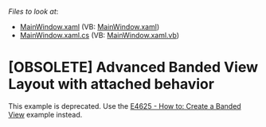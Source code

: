 <!-- default file list -->
*Files to look at*:

* [MainWindow.xaml](./CS/GridBandedView.Tutorial/MainWindow.xaml) (VB: [MainWindow.xaml](./VB/GridBandedView.Tutorial/MainWindow.xaml))
* [MainWindow.xaml.cs](./CS/GridBandedView.Tutorial/MainWindow.xaml.cs) (VB: [MainWindow.xaml.vb](./VB/GridBandedView.Tutorial/MainWindow.xaml.vb))
<!-- default file list end -->
# [OBSOLETE] Advanced Banded View Layout with attached behavior


<p>This example is deprecated. Use the <a href="https://www.devexpress.com/Support/Center/p/E4625">E4625 - How to: Create a Banded View</a> example instead.</p>

<br/>


